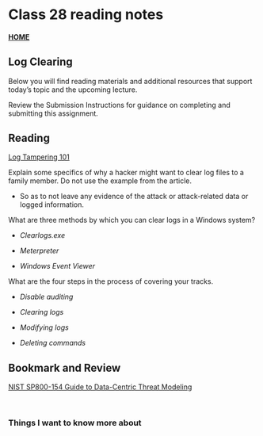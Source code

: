 # Class 28 reading notes

#### [HOME](https://cesarderio.github.io/reading-notes/)

## Log Clearing

Below you will find reading materials and additional resources that support today’s topic and the upcoming lecture.

Review the Submission Instructions for guidance on completing and submitting this assignment.

## Reading

[Log Tampering 101](https://resources.infosecinstitute.com/topic/ethical-hacking-log-tampering-101/)

Explain some specifics of why a hacker might want to clear log files to a family member. Do not use the example from the article.

* So as to not leave any evidence of the attack or attack-related data or logged information.

What are three methods by which you can clear logs in a Windows system?

* *Clearlogs.exe*

* *Meterpreter*

* *Windows Event Viewer*

What are the four steps in the process of covering your tracks.

* *Disable auditing*

* *Clearing logs*

* *Modifying logs*

* *Deleting commands*

## Bookmark and Review

[NIST SP800-154 Guide to Data-Centric Threat Modeling](https://csrc.nist.gov/publications/detail/sp/800-154/draft#pubs-abstract-header)

<br>

### Things I want to know more about
